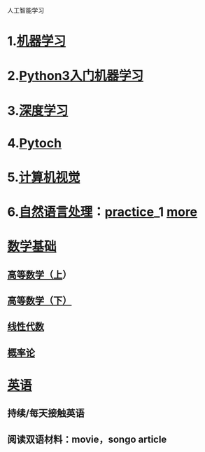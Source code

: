 人工智能学习

# 1.[机器学习](https://www.bilibili.com/video/BV164411b7dx)

# 2.[Python3入门机器学习](https://coding.imooc.com/learn/list/169.html)

# 3.[深度学习](https://www.coursera.org/specializations/deep-learning?) 

# 4.[Pytoch](https://www.bilibili.com/video/BV12741177Cu)

# 5.[计算机视觉](https://www.bilibili.com/video/BV1nJ411z7fe)

# 6.[自然语言处理](https://www.bilibili.com/video/BV1pt411h7aT)：[practice](https://www.lanqiao.cn/courses/1208)_1   [more](https://www.lanqiao.cn/courses/861)

# [数学基础](https://www.bilibili.com/video/BV1Qz411B7NY)

## [高等数学（上](https://www.bilibili.com/video/BV1864y1T7Ks)）
## [高等数学（下）](https://www.bilibili.com/video/BV1Q7411h7Pm)
## [线性代数](https://www.bilibili.com/video/BV1L7411a7Rz)

## [概率论](https://www.bilibili.com/video/BV1D741147G5)

#  [英语](https://github.com/Ari-wuhan/English-reading)

##  持续/每天接触英语

## 阅读双语材料：movie，songo article

# 

# 

# 

# 

# 

# 



